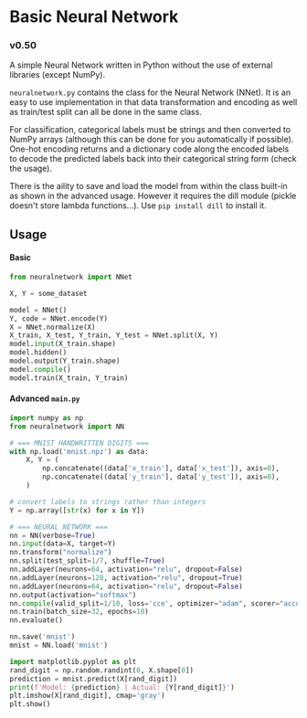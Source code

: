 # Basic Neural Network

### v0.50

A simple Neural Network written in Python without the use of external libraries (except NumPy).

`neuralnetwork.py` contains the class for the Neural Network (NNet). It is an easy to use implementation in that data transformation and encoding as well as train/test split can all be done in the same class.

For classification, categorical labels must be strings and then converted to NumPy arrays (although this can be done for you automatically if possible). One-hot encoding returns and a dictionary code along the encoded labels to decode the predicted labels back into their categorical string form (check the usage).

There is the aility to save and load the model from within the class built-in as shown in the advanced usage. However it requires the dill module (pickle doesn't store lambda functions...).
Use `pip install dill` to install it.

## Usage

#### Basic
```python
from neuralnetwork import NNet

X, Y = some_dataset

model = NNet()
Y, code = NNet.encode(Y)
X = NNet.normalize(X)
X_train, X_test, Y_train, Y_test = NNet.split(X, Y)
model.input(X_train.shape)
model.hidden()
model.output(Y_train.shape)
model.compile()
model.train(X_train, Y_train)
```

#### Advanced `main.py`
```python
import numpy as np
from neuralnetwork import NN

# === MNIST HANDWRITTEN DIGITS ===
with np.load('mnist.npz') as data:
	X, Y = (
	    np.concatenate((data['x_train'], data['x_test']), axis=0),
	    np.concatenate((data['y_train'], data['y_test']), axis=0),
	)

# convert labels to strings rather than integers
Y = np.array([str(x) for x in Y])

# === NEURAL NETWORK ===
nn = NN(verbose=True)
nn.input(data=X, target=Y)
nn.transform("normalize")
nn.split(test_split=1/7, shuffle=True)
nn.addLayer(neurons=64, activation="relu", dropout=False)
nn.addLayer(neurons=128, activation="relu", dropout=True)
nn.addLayer(neurons=64, activation="relu", dropout=False)
nn.output(activation="softmax")
nn.compile(valid_split=1/10, loss='cce', optimizer="adam", scorer="accuracy", learn_rate=0.001)
nn.train(batch_size=32, epochs=10)
nn.evaluate()

nn.save('mnist')
mnist = NN.load('mnist')

import matplotlib.pyplot as plt
rand_digit = np.random.randint(0, X.shape[0])
prediction = mnist.predict(X[rand_digit])
print(f'Model: {prediction} | Actual: {Y[rand_digit]}')
plt.imshow(X[rand_digit], cmap='gray')
plt.show()
```